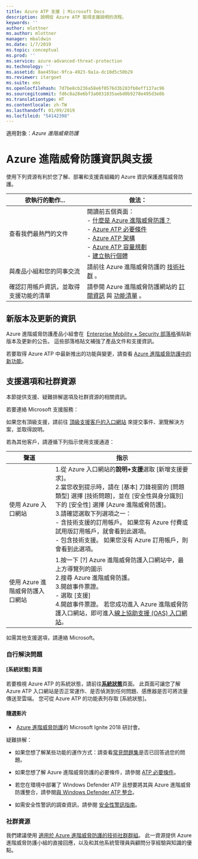 ```yaml
---
title: Azure ATP 支援 | Microsoft Docs
description: 說明從 Azure ATP 取得支援說明的流程。
keywords: ''
author: mlottner
ms.author: mlottner
manager: mbaldwin
ms.date: 1/7/2019
ms.topic: conceptual
ms.prod: ''
ms.service: azure-advanced-threat-protection
ms.technology: ''
ms.assetid: 8ae459ac-9fca-4923-9a1a-dc10d5c50b29
ms.reviewer: itargoet
ms.suite: ems
ms.openlocfilehash: 7d7be8cb236a58e6f0576d3b283fb8eff137ac96
ms.sourcegitcommit: fd6c8a28e6bf3a6031835aebd0b9278e495d3e0b
ms.translationtype: HT
ms.contentlocale: zh-TW
ms.lasthandoff: 01/09/2019
ms.locfileid: "54142398"
---
```

適用對象：*Azure 進階威脅防護*


# <a name="azure-advanced-threat-protection-information-and-support"></a>Azure 進階威脅防護資訊與支援 


使用下列資源有利於您了解、部署和支援貴組織的 Azure 資訊保護進階威脅防護。

|欲執行的動作...|做法：|
|----|----|
|查看我們最熱門的文件|閱讀前五個頁面：<br>- [什麼是 Azure 進階威脅防護？](what-is-atp.md)<br>- [Azure ATP 必要條件](atp-prerequisites.md)<br>- [Azure ATP 架構](atp-architecture.md)<br>- [Azure ATP 容量規劃](atp-capacity-planning.md)<br>- [建立執行個體](install-atp-step1.md)|
|與產品小組和您的同事交流|請前往 Azure 進階威脅防護的 [技術社群](https://techcommunity.microsoft.com/t5/Azure-Advanced-Threat-Protection/bd-p/AzureAdvancedThreatProtection) 。|
|確認訂用帳戶資訊，並取得支援功能的清單|請參閱 Azure 進階威脅防護網站的 [訂閱資訊](https://www.microsoft.com/cloud-platform/azure-information-protection-pricing) 與 [功能清單](https://www.microsoft.com/cloud-platform/azure-information-protection-features) 。|

## <a name="information-about-new-releases-and-updates"></a>新版本及更新的資訊

Azure 進階威脅防護產品小組會在  [Enterprise Mobility + Security 部落格](https://cloudblogs.microsoft.com/enterprisemobility/author/microsoft-advanced-threat-analytics-team/)張貼新版本及更新的公告。
這些部落格貼文補強了產品文件和支援資訊。

若要取得 Azure ATP 中最新推出的功能與變更，請查看 [Azure 進階威脅防護中的新功能](atp-whats-new.md)。

## <a name="support-options-and-community-resources"></a>支援選項和社群資源

本節提供支援、疑難排解選項及社群資源的相關資訊。

若要連絡 Microsoft 支援服務：

如果您有頂級支援，請前往 [頂級支援客戶的入口網站](https://premier.microsoft.com/) 來提交事件、瀏覽解決方案，並取得說明。

若為其他客戶，請遵循下列指示使用支援通道：

| 聲道|指示|
|------|-----|
|使用 Azure 入口網站|1.從 Azure 入口網站的**說明+支援**選取 [新增支援要求]。 <br>2.當您收到提示時，請在 [基本] 刀鋒視窗的 [問題類型] 選擇 [技術問題]，並在 [安全性與身分識別] 下的 [安全性] 選擇 [Azure 進階威脅防護]。 <br>3.請確認選取下列選項之一：<br>- 含技術支援的訂用帳戶。 如果您有 Azure 付費或試用版訂用帳戶，就會看到此選項。<br>- 包含技術支援。 如果您沒有 Azure 訂用帳戶，則會看到此選項。|
|使用 Azure 進階威脅防護入口網站| 1.按一下 [?] Azure 進階威脅防護入口網站中，最上方導覽列的圖示<br>2.搜尋 Azure 進階威脅防護。<br>3.開啟事件票證。<br>- 選取 [支援]<br>4.開啟事件票證。 若您成功進入 Azure 進階威脅防護入口網站，即可進入[線上協助支援 (OAS) 入口網站](https://support.microsoft.com/assistedsupportproducts)。 |

如需其他支援選項，請連絡 Microsoft。

### <a name="self-help"></a>自行解決問題

#### <a name="system-status-page"></a>[系統狀態] 頁面

若要檢視 Azure ATP 的系統狀態，請前往[**系統狀態**](https://health.atp.azure.com/)頁面。 此頁面可讓您了解 Azure ATP 入口網站是否正常運作、是否偵測到任何問題、感應器是否可將流量傳送至雲端。 您可從 Azure ATP 的功能表列存取 [系統狀態]。

#### <a name="on-demand-videos"></a>隨選影片

-  [Azure 進階威脅防護](https://myignite.techcommunity.microsoft.com/sessions?t=%257B%2522from%2522%253A%25222018-09-23T08%253A00%253A00-04%253A00%2522%252C%2522to%2522%253A%25222018-09-28T19%253A00%253A00-04%253A00%2522%257D&q=azure%2520advanced%2520threat%2520protection#ignite-html-anchor)的 Microsoft Ignite 2018 研討會。

疑難排解：

- 如果您想了解某些功能的運作方式：請查看[常見問題集](atp-technical-faq.md)是否已回答過您的問題。

- 如果您想了解 Azure 進階威脅防護的必要條件，請參閱 [ATP 必要條件](atp-prerequisites.md)。

- 若您在環境中部署了 Windows Defender ATP 且想要將其與 Azure 進階威脅防護整合，請參閱[與 Windows Defender ATP 整合](integrate-wd-atp.md)。

- 如需安全性警訊的調查資訊，請參閱 [安全性警訊指南](suspicious-activity-guide.md)。

### <a name="community-resources"></a>社群資源

我們建議使用 [適用於 Azure 進階威脅防護的技術社群群組](https://aka.ms/azureatpcommunity)。 此一資源提供 Azure 進階威脅防護小組的直接回應，以及和其他系統管理員與顧問分享經驗與知識的優點。
